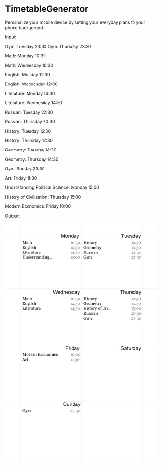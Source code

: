 # TimetableGenerator

Personalize your mobile device by setting your everyday plans to your phone backgorund.


Input:

Gym: Tuesday 23:30 
Gym: Thursday 23:30

Math: Monday 10:30

Math: Wednesday 10:30

English: Monday 12:30

English: Wednesday 12:30

Literature: Monday 14:30

Literature: Wednesday 14:30

Russian: Tuesday 22:30

Russian: Thursday 20:30

History: Tuesday 12:30

History: Thursday 12:30

Geometry: Tuesday 14:30

Geometry: Thursday 14:30

Gym: Sunday 23:30

Art: Friday 11:30

Understanding Political Science: Monday 15:00

History of Civilization: Thursday 15:00

Modern Economics: Friday 10:00


Output:


![ ](out2.png)
